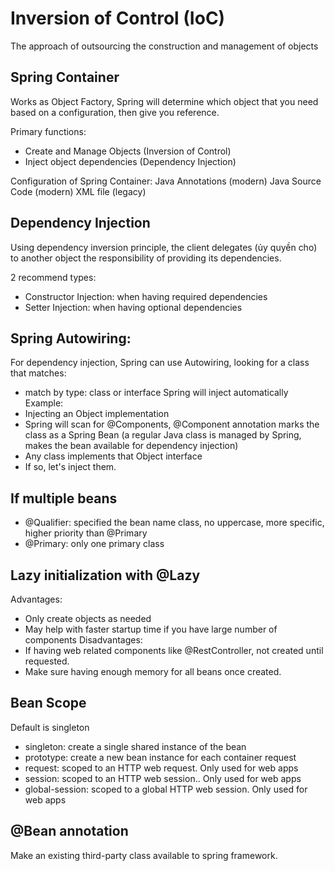 # Inversion of Control (IoC)

The approach of outsourcing the construction and management of objects

## Spring Container
Works as Object Factory, Spring will determine which object that you need based on a configuration, then give you reference.

Primary functions:
- Create and Manage Objects (Inversion of Control)
- Inject object dependencies (Dependency Injection)

Configuration of Spring Container:
Java Annotations (modern)
Java Source Code (modern)
XML file (legacy)

## Dependency Injection
Using dependency inversion principle, the client delegates (ủy quyền cho) to another object the responsibility of providing its dependencies.

2 recommend types:
- Constructor Injection: when having required dependencies 
- Setter Injection: when having optional dependencies

## Spring Autowiring:
For dependency injection, Spring can use Autowiring, looking for a class that matches:
- match by type: class or interface
Spring will inject automatically
Example:
- Injecting an Object implementation
- Spring will scan for @Components, @Component annotation marks the class as a Spring Bean (a regular Java class is managed by Spring, makes the bean available for dependency injection)
- Any class implements that Object interface
- If so, let's inject them.


## If multiple beans 
- @Qualifier: specified the bean name class, no uppercase, more specific, higher priority than @Primary
- @Primary: only one primary class

## Lazy initialization with @Lazy
Advantages:
- Only create objects as needed
- May help with faster startup time if you have large number of components
Disadvantages:
- If having web related components like @RestController, not created until requested.
- Make sure having enough memory for all beans once created.

## Bean Scope
Default is singleton
- singleton: create a single shared instance of  the bean
- prototype: create a new bean instance for each container request
- request: scoped to an HTTP web request. Only used for web apps
- session: scoped to an HTTP web session.. Only used for web apps
- global-session: scoped to a global HTTP web session. Only used for web apps

## @Bean annotation
Make an existing third-party class available to spring framework.